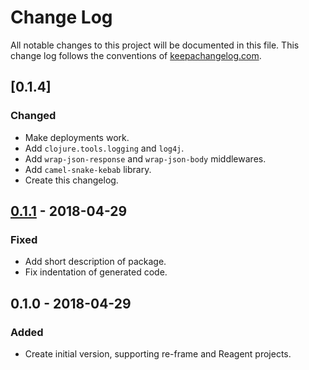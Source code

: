# Change Log

All notable changes to this project will be documented in this file. This change
log follows the conventions of [keepachangelog.com](http://keepachangelog.com/).

## [0.1.4]
### Changed
- Make deployments work.
- Add `clojure.tools.logging` and `log4j`.
- Add `wrap-json-response` and `wrap-json-body` middlewares.
- Add `camel-snake-kebab` library.
- Create this changelog.

## [0.1.1] - 2018-04-29
### Fixed
- Add short description of package.
- Fix indentation of generated code.

## 0.1.0 - 2018-04-29
### Added
- Create initial version, supporting re-frame and Reagent projects.

[Unreleased]: https://github.com/joncol/jco-re-frame-template/compare/0.1.1...HEAD
[0.1.1]: https://github.com/joncol/jco-re-frame-template/compare/0.1.0...0.1.1
